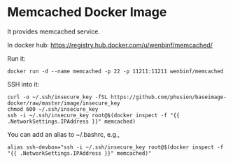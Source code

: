 Memcached Docker Image
======================

It provides memcached service.

In docker hub:
    https://registry.hub.docker.com/u/wenbinf/memcached/

Run it:

    docker run -d --name memcached -p 22 -p 11211:11211 wenbinf/memcached

SSH into it:

    curl -o ~/.ssh/insecure_key -fSL https://github.com/phusion/baseimage-docker/raw/master/image/insecure_key
    chmod 600 ~/.ssh/insecure_key
    ssh -i ~/.ssh/insecure_key root@$(docker inspect -f "{{ .NetworkSettings.IPAddress }}" memcached)

You can add an alias to ~/.bashrc, e.g.,

    alias ssh-devbox="ssh -i ~/.ssh/insecure_key root@$(docker inspect -f "{{ .NetworkSettings.IPAddress }}" memcached)"
